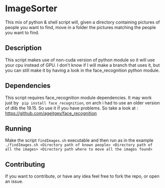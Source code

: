 # ImageSorter
This mix of python & shell script will, given a directory containing pictures of people you want to find, move in a folder the pictures matching the people you want to find.

## Description
This script makes use of non-cuda version of python module so it will use your cpu instead of GPU. I don't know if I will make a branch that uses it, but you can still make it by having a look in the face_recognition python module.

## Dependencies
This script requires face_recognition module dependencies. It may work just by ``` pip install face_recognition```, on arch i had to use an older version of dlib the 19.15. So use it if you have problems. So take a look at : https://github.com/ageitgey/face_recognition

## Running
Make the script ```findImages.sh``` executable and then run as in the example 
``` ./findImages.sh <Directory path of known people> <Directory path of all the images> <Directory path where to move all the images found>```

## Contributing
If you want to contribute, or have any idea feel free to fork the repo, or open an issue.
